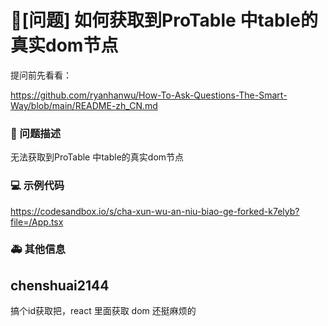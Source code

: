 # 🧐[问题] 如何获取到ProTable 中table的真实dom节点

提问前先看看：

https://github.com/ryanhanwu/How-To-Ask-Questions-The-Smart-Way/blob/main/README-zh_CN.md

### 🧐 问题描述

无法获取到ProTable 中table的真实dom节点

<!--
详细地描述问题，让大家都能理解
-->

### 💻 示例代码

https://codesandbox.io/s/cha-xun-wu-an-niu-biao-ge-forked-k7elyb?file=/App.tsx

<!--
如果你有解决方案，在这里清晰地阐述
-->

### 🚑 其他信息

<!--
如截图等其他信息可以贴在这里
-->

## chenshuai2144

搞个id获取把，react 里面获取 dom 还挺麻烦的
